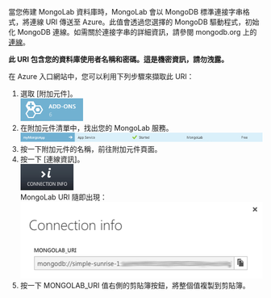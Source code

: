 當您佈建 MongoLab 資料庫時，MongoLab 會以 MongoDB 標準連接字串格式，將連線 URI 傳送至 Azure。此值會透過您選擇的 MongoDB 驅動程式，初始化 MongoDB 連線。如需關於連接字串的詳細資訊，請參閱 mongodb.org 上的[連線][]。

**此 URI 包含您的資料庫使用者名稱和密碼。這是機密資訊，請勿洩露。**

在 Azure 入口網站中，您可以利用下列步驟來擷取此 URI：

1.  選取 [附加元件]。	
    ![AddonsButton][]
2.  在附加元件清單中，找出您的 MongoLab 服務。	
    ![MongolabEntry][]
3.  按一下附加元件的名稱，前往附加元件頁面。
4.  按一下 [連線資訊]。		
    ![ConnectionInfoButton][]	
    MongoLab URI 隨即出現：	
    ![ConnectionInfoScreen][]
5.  按一下 MONGOLAB\_URI 值右側的剪貼簿按鈕，將整個值複製到剪貼簿。

  [連線]: http://www.mongodb.org/display/DOCS/Connections
  [AddonsButton]: ./media/howto-get-connectioninfo-mongolab/button-addons.png
  [MongolabEntry]: ./media/howto-get-connectioninfo-mongolab/entry-mongolabaddon.png
  [ConnectionInfoButton]: ./media/howto-get-connectioninfo-mongolab/button-connectioninfo.png
  [ConnectionInfoScreen]: ./media/howto-get-connectioninfo-mongolab/dialog-mongolab_connectioninfo.png
